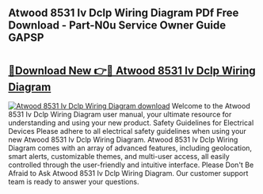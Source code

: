 ## Atwood 8531 Iv Dclp Wiring Diagram PDf Free Download - Part-N0u Service Owner Guide GAPSP

# <h2><a href="http://dfu70bk.blite.top/?on=Atwood+8531+Iv+Dclp+Wiring+Diagram">🔗Download New 👉🔴 Atwood 8531 Iv Dclp Wiring Diagram</a></h2>

[![Atwood 8531 Iv Dclp Wiring Diagram download](https://i.imgur.com/lujVjoI.png)](http://dfu70bk.blite.top/?on=Atwood+8531+Iv+Dclp+Wiring+Diagram)
Welcome to the Atwood 8531 Iv Dclp Wiring Diagram user manual, your ultimate resource for understanding and using your new product. Safety Guidelines for Electrical Devices Please adhere to all electrical safety guidelines when using your new Atwood 8531 Iv Dclp Wiring Diagram. Atwood 8531 Iv Dclp Wiring Diagram comes with an array of advanced features, including geolocation, smart alerts, customizable themes, and multi-user access, all easily controlled through the user-friendly and intuitive interface. Please Don't Be Afraid to Ask Atwood 8531 Iv Dclp Wiring Diagram. Our customer support team is ready to answer your questions.
